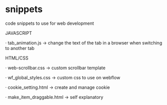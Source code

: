 # snippets
code snippets to use for web development

JAVASCRIPT

· tab_animation.js
  → change the text of the tab in a browser when switching to another tab

HTML/CSS

· web-scrollbar.css
  → custom scrollbar template

· wf_global_styles.css
  → custom css to use on webflow

· cookie_setting.html
  → create and manage cookie

· make_item_draggable.html
  → self explanatory